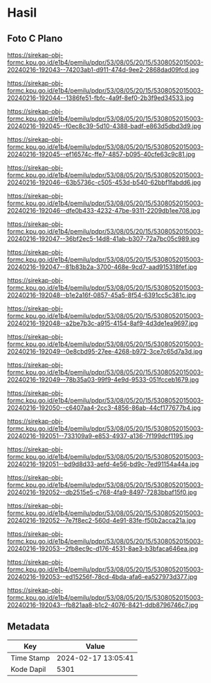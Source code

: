 # Hasil

## Foto C Plano

https://sirekap-obj-formc.kpu.go.id/e1b4/pemilu/pdpr/53/08/05/20/15/5308052015003-20240216-192043--74203ab1-d911-474d-9ee2-2868dad09fcd.jpg

https://sirekap-obj-formc.kpu.go.id/e1b4/pemilu/pdpr/53/08/05/20/15/5308052015003-20240216-192044--1386fe51-fbfc-4a9f-8ef0-2b3f9ed34533.jpg

https://sirekap-obj-formc.kpu.go.id/e1b4/pemilu/pdpr/53/08/05/20/15/5308052015003-20240216-192045--f0ec8c39-5d10-4388-badf-e863d5dbd3d9.jpg

https://sirekap-obj-formc.kpu.go.id/e1b4/pemilu/pdpr/53/08/05/20/15/5308052015003-20240216-192045--ef16574c-ffe7-4857-b095-40cfe63c9c81.jpg

https://sirekap-obj-formc.kpu.go.id/e1b4/pemilu/pdpr/53/08/05/20/15/5308052015003-20240216-192046--63b5736c-c505-453d-b540-62bbf1fabdd6.jpg

https://sirekap-obj-formc.kpu.go.id/e1b4/pemilu/pdpr/53/08/05/20/15/5308052015003-20240216-192046--dfe0b433-4232-47be-9311-2209db1ee708.jpg

https://sirekap-obj-formc.kpu.go.id/e1b4/pemilu/pdpr/53/08/05/20/15/5308052015003-20240216-192047--36bf2ec5-14d8-41ab-b307-72a7bc05c989.jpg

https://sirekap-obj-formc.kpu.go.id/e1b4/pemilu/pdpr/53/08/05/20/15/5308052015003-20240216-192047--81b83b2a-3700-468e-9cd7-aad915318fef.jpg

https://sirekap-obj-formc.kpu.go.id/e1b4/pemilu/pdpr/53/08/05/20/15/5308052015003-20240216-192048--b1e2a16f-0857-45a5-8f54-6391cc5c381c.jpg

https://sirekap-obj-formc.kpu.go.id/e1b4/pemilu/pdpr/53/08/05/20/15/5308052015003-20240216-192048--a2be7b3c-a915-4154-8af9-4d3de1ea9697.jpg

https://sirekap-obj-formc.kpu.go.id/e1b4/pemilu/pdpr/53/08/05/20/15/5308052015003-20240216-192049--0e8cbd95-27ee-4268-b972-3ce7c65d7a3d.jpg

https://sirekap-obj-formc.kpu.go.id/e1b4/pemilu/pdpr/53/08/05/20/15/5308052015003-20240216-192049--78b35a03-99f9-4e9d-9533-051fcceb1679.jpg

https://sirekap-obj-formc.kpu.go.id/e1b4/pemilu/pdpr/53/08/05/20/15/5308052015003-20240216-192050--c6407aa4-2cc3-4856-86ab-44cf177677b4.jpg

https://sirekap-obj-formc.kpu.go.id/e1b4/pemilu/pdpr/53/08/05/20/15/5308052015003-20240216-192051--733109a9-e853-4937-a136-7f199dcf1195.jpg

https://sirekap-obj-formc.kpu.go.id/e1b4/pemilu/pdpr/53/08/05/20/15/5308052015003-20240216-192051--bd9d8d33-aefd-4e56-bd9c-7ed91154a44a.jpg

https://sirekap-obj-formc.kpu.go.id/e1b4/pemilu/pdpr/53/08/05/20/15/5308052015003-20240216-192052--db2515e5-c768-4fa9-8497-7283bbaf15f0.jpg

https://sirekap-obj-formc.kpu.go.id/e1b4/pemilu/pdpr/53/08/05/20/15/5308052015003-20240216-192052--7e7f8ec2-560d-4e91-83fe-f50b2acca21a.jpg

https://sirekap-obj-formc.kpu.go.id/e1b4/pemilu/pdpr/53/08/05/20/15/5308052015003-20240216-192053--2fb8ec9c-d176-4531-8ae3-b3bfaca646ea.jpg

https://sirekap-obj-formc.kpu.go.id/e1b4/pemilu/pdpr/53/08/05/20/15/5308052015003-20240216-192053--ed15256f-78cd-4bda-afa6-ea527973d377.jpg

https://sirekap-obj-formc.kpu.go.id/e1b4/pemilu/pdpr/53/08/05/20/15/5308052015003-20240216-192043--fb821aa8-b1c2-4076-8421-ddb8796746c7.jpg


## Metadata

| Key        | Value               |
| ---------- | ------------------- |
| Time Stamp | 2024-02-17 13:05:41 |
| Kode Dapil | 5301                |



